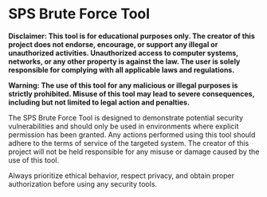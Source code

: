 # SPS Brute Force Tool

**Disclaimer: This tool is for educational purposes only. The creator of this project does not endorse, encourage, or support any illegal or unauthorized activities. Unauthorized access to computer systems, networks, or any other property is against the law. The user is solely responsible for complying with all applicable laws and regulations.**

**Warning: The use of this tool for any malicious or illegal purposes is strictly prohibited. Misuse of this tool may lead to severe consequences, including but not limited to legal action and penalties.**

The SPS Brute Force Tool is designed to demonstrate potential security vulnerabilities and should only be used in environments where explicit permission has been granted. Any actions performed using this tool should adhere to the terms of service of the targeted system. The creator of this project will not be held responsible for any misuse or damage caused by the use of this tool.

Always prioritize ethical behavior, respect privacy, and obtain proper authorization before using any security tools.
